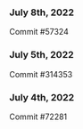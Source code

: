 ### July 8th, 2022

Commit #57324

### July 5th, 2022

Commit #314353


### July 4th, 2022

Commit #72281
